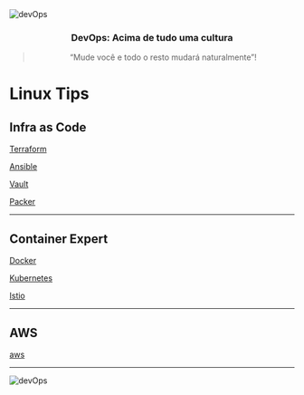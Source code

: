 <img alt="devOps" src="https://s27389.pcdn.co/wp-content/uploads/2020/04/automating-six-cs-devops-1013x440.jpg" />

<h3 align="center">
  DevOps: Acima de tudo uma cultura
</h3>

<blockquote align="center">“Mude você e todo o resto mudará naturalmente”!</blockquote>




# Linux Tips

## Infra as Code

[Terraform](https://github.com/gislainejessica/devops-trainning/blob/master/terraform.md)

[Ansible](https://github.com/gislainejessica/devops-trainning/blob/master/ansible.md)

[Vault](https://github.com/gislainejessica/devops-trainning/blob/master/vault.md)

[Packer](https://github.com/gislainejessica/devops-trainning/blob/master/packer.md)

-----

## Container Expert

[Docker](https://github.com/gislainejessica/devops-trainning/blob/master/docker.md)

[Kubernetes](https://github.com/gislainejessica/devops-trainning/blob/master/kubernetes.md)

[Istio](https://github.com/gislainejessica/devops-trainning/blob/master/istio.md)

-----


## AWS
[aws](https://github.com/gislainejessica/devops-infra/blob/master/aws.md)

---

<img alt="devOps" src="https://blog.4linux.com.br/wp-content/uploads/2019/06/Devops1.jpeg" />


